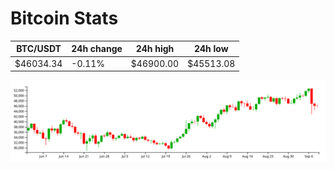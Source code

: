 # Bitcoin Stats

BTC/USDT|24h change|24h high|24h low|
|---|---|---|---|
|$46034.34|-0.11%|$46900.00|$45513.08|

<img src="./chart.svg">
